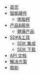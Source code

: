 <div class="nav-header">
	<a href="/" class="docs-logo"></a>
</div>
<div class="nav-menu">

- [首页](/)
- <a href="javascript:void(0);">智能硬件<i class="fa fa-angle-down"></i></a>
  <!-- - [血压计](/hardware/sphygmomanometer/) -->
  - [体脂秤](/hardware/scale/)
    <!-- - [智能手环](/hardware/wristbrand/) -->
    <!-- - [智能手表](/hardware/watch/) -->
- <a href="javascript:void(0);">产品&服务<i class="fa fa-angle-down"></i></a>
  - [健康产品](/product/health/weight)
- <a href="javascript:void(0);">SDK&工具<i class="fa fa-angle-down"></i></a>
  - [SDK 集成](/develop-native/apply)
  - [SDK 下载](/develop-native/download/README.md)
- [API 文档](develop-cloud/api/sign)
- [解决方案](solution/drugstore/README)
- [帮助](FAQ/README.md)

</div>
<div class="nav-right">
  <div class='nav-menu-collapse'>
    <div class="nav-menu-toggle"><div class="nav-menu-toggle-button"><i class="fa fa-align-justify"></i></div></div>
  </div>
  <div class='nav-search'>
  </div>
</div>
